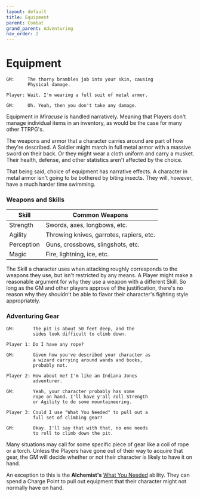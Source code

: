 ```yaml
---
layout: default
title: Equipment
parent: Combat
grand_parent: Adventuring
nav_order: 2
---
```


# Equipment

    GM:     The thorny brambles jab into your skin, causing
            Physical damage.

    Player: Wait. I'm wearing a full suit of metal armor.

    GM:     Oh. Yeah, then you don't take any damage.

Equipment in _Miracuse_ is handled narratively. Meaning that Players don't manage individual items in an inventory, as would be the case for many other TTRPG's.

The weapons and armor that a character carries around are part of how they're described. A Soldier might march in full metal armor with a massive sword on their back. Or they might wear a cloth uniform and carry a musket. Their health, defense, and other statistics aren't affected by the choice.

That being said, choice of equipment has narrative effects. A character in metal armor isn't going to be bothered by biting insects. They will, however, have a much harder time swimming.

### Weapons and Skills

| Skill      | Common Weapons                           |
| ---------- | ---------------------------------------- |
| Strength   | Swords, axes, longbows, etc.             |
| Agility    | Throwing knives, garrotes, rapiers, etc. |
| Perception | Guns, crossbows, slingshots, etc.        |
| Magic      | Fire, lightning, ice, etc.               |

The Skill a character uses when attacking roughly corresponds to the weapons they use, but isn't restricted by any means. A Player might make a reasonable argument for why they use a weapon with a different Skill. So long as the GM and other players approve of the justification, there's no reason why they shouldn't be able to flavor their character's fighting style appropriately.

### Adventuring Gear

    GM:       The pit is about 50 feet deep, and the
              sides look difficult to climb down.

    Player 1: Do I have any rope?

    GM:       Given how you've described your character as
              a wizard carrying around wands and books,
              probably not.

    Player 2: How about me? I'm like an Indiana Jones
              adventurer.

    GM:       Yeah, your character probably has some
              rope on hand. I'll have y'all roll Strength
              or Agility to do some mountaineering.

    Player 3: Could I use "What You Needed" to pull out a
              full set of climbing gear?

    GM:       Okay. I'll say that with that, no one needs
              to roll to climb down the pit.

Many situations may call for some specific piece of gear like a coil of rope or a torch. Unless the Players have gone out of their way to acquire that gear, the GM will decide whether or not their character is likely to have it on hand.

An exception to this is the **<span style="color: {{ site.alchemist_color }}">Alchemist's</span>** [What You Needed](../../classes/scoundrel/index.md) ability. They can spend a Charge Point to pull out equipment that their character might not normally have on hand.
